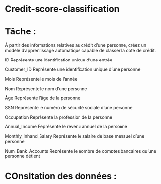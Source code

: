 # Credit-score-classification


# Tâche : 
À partir des informations relatives au crédit d’une personne, créez un modèle d’apprentissage automatique capable de classer la cote de crédit.


ID
Représente une identification unique d’une entrée

Customer_ID
Représente une identification unique d’une personne

Mois
Représente le mois de l’année

Nom
Représente le nom d’une personne

Âge
Représente l’âge de la personne

SSN
Représente le numéro de sécurité sociale d’une personne

Occupation
Représente la profession de la personne

Annual_Income
Représente le revenu annuel de la personne

Monthly_Inhand_Salary
Représente le salaire de base mensuel d’une personne

Num_Bank_Accounts
Représente le nombre de comptes bancaires qu’une personne détient



# COnsltation des données :
